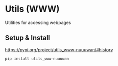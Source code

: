 # Utils (WWW)

Utilities for accessing webpages

## Setup & Install

https://pypi.org/project/utils_www-nuuuwan/#history

```
pip install utils_www-nuuuwan
```